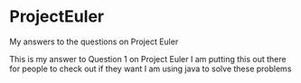 # ProjectEuler
My answers to the questions on Project Euler

This is my answer to Question 1 on Project Euler
I am putting this out there for people to check out if they want
I am using java to solve these problems

